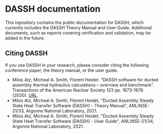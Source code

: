 # DASSH documentation
This repository contains the public documentation for DASSH, which currently includes the DASSH Theory Manual and User Guide. Additional documents, such as reports covering verification and validation, may be added in the future.

## Citing DASSH
If you use DASSH in your research, please consider citing the following conference paper, the theory manual, or the user guide.

* Milos Atz, Micheal A. Smith, Florent Heidet. “DASSH software for ducted assembly thermal hydraulics calculations – overview and benchmark”. Transactions of the American Nuclear Society 123 pp. 1673-1676 (2020). [URL](https://www.ans.org/pubs/transactions/article-49036/).
* Milos Atz, Micheal A. Smith, Florent Heidet, "Ducted Assembly Steady State Heat Transfer Software (DASSH) - Theory Manual", ANL/NSE-21/33, Argonne National Laboratory, 2021.
* Milos Atz, Micheal A. Smith, Florent Heidet, "Ducted Assembly Steady State Heat Transfer Software (DASSH) - User Guide", ANL/NSE-21/34, Argonne National Laboratory, 2021.

